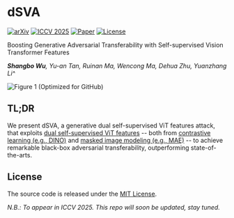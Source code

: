 # dSVA

[![arXiv](https://img.shields.io/badge/arXiv-2506.21046-b31b1b?labelColor=2D3339)](https://arxiv.org/abs/2506.21046)
[![ICCV 2025](https://img.shields.io/badge/ICCV-2025-5A428D?labelColor=2D3339)](https://iccv.thecvf.com/)
[![Paper](https://img.shields.io/badge/paper-PDF-16610E?labelColor=2D3339)](https://arxiv.org/pdf/2506.21046)
[![License](https://img.shields.io/badge/license-MIT-blue?labelColor=2D3339)](LICENSE)

Boosting Generative Adversarial Transferability with Self-supervised Vision Transformer Features

_**Shangbo Wu**, Yu-an Tan, Ruinan Ma, Wencong Ma, Dehua Zhu, Yuanzhang Li^_

![Figure 1 (Optimized for GitHub)](https://github.com/user-attachments/assets/d7d0a037-dfc5-444a-81c3-dc1698bb1506)

## TL;DR

We present dSVA, a generative dual self-supervised ViT features attack, that exploits <ins>dual self-supervised ViT features</ins> -- both from <ins>contrastive learning (e.g., DINO)</ins> and <ins>masked image modeling (e.g., MAE)</ins> -- to achieve remarkable black-box adversarial transferability, outperforming state-of-the-arts.

## License

The source code is released under the [MIT License](LICENSE).

_N.B.: To appear in ICCV 2025. This repo will soon be updated, stay tuned._
